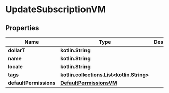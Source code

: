 
# UpdateSubscriptionVM

## Properties
Name | Type | Description | Notes
------------ | ------------- | ------------- | -------------
**dollarT** | **kotlin.String** |  | 
**name** | **kotlin.String** |  |  [optional]
**locale** | **kotlin.String** |  |  [optional]
**tags** | **kotlin.collections.List&lt;kotlin.String&gt;** |  |  [optional]
**defaultPermissions** | [**DefaultPermissionsVM**](DefaultPermissionsVM.md) |  |  [optional]



